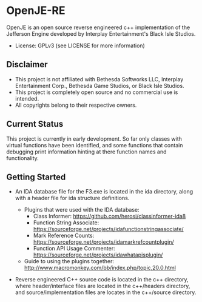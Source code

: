 OpenJE-RE
=========

OpenJE is an open source reverse engineered c++ implementation of the Jefferson Engine developed by Interplay Entertainment's Black Isle Studios.

- License: GPLv3 (see LICENSE for more information)

Disclaimer
----------

- This project is not affiliated with Bethesda Softworks LLC, Interplay Entertainment Corp., Bethesda Game Studios, or Black Isle Studios.
- This project is completely open source and no commercial use is intended.
- All copyrights belong to their respective owners.

Current Status
--------------

This project is currently in early development. So far only classes with virtual functions have been identified, and some functions that contain debugging print information hinting at there function names and functionality.

Getting Started
---------------

- An IDA database file for the F3.exe is located in the ida directory, along with a header file for ida structure definitions.
    - Plugins that were used with the IDA database:
        - Class Informer: https://github.com/herosi/classinformer-ida8
        - Function String Associate: https://sourceforge.net/projects/idafunctionstringassociate/
        - Mark Reference Counts: https://sourceforge.net/projects/idamarkrefcountplugin/
        - Function API Usage Commenter: https://sourceforge.net/projects/idawhatapisplugin/
    - Guide to using the plugins together: http://www.macromonkey.com/bb/index.php/topic,20.0.html

- Reverse engineered C++ source code is located in the c++ directory, where header/interface files are located in the c++/headers directory, and source/implementation files are locates in the c++/source directory.